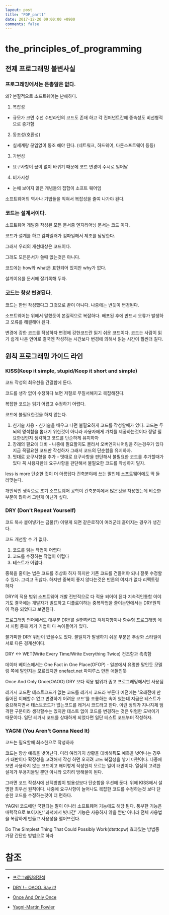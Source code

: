 ```yaml
---
layout: post
title: "POP_part1"
date: 2017-12-20 09:00:00 +0900
comments: false
---
```


# the_principles_of_programming

## 전제 프로그래밍 불변사실

### 프로그래밍에서는 은총알은 없다. 

왜? 본질적으로 소프트웨어는 난해하다. 

1. 복잡성
* 규모가 크면 수천 수만라인의 코드도 존재 하고 각 컨퍼넌트간에 종속성도 비선형적으로 증가함 
2. 동조성(호환성)
* 실세계랑 끊임없이 동조 해야 된다. (네트워크, 하드웨어, 다른소프트웨어 등등)
3. 가변성
* 요구사항이 끊이 없이 바뀌기 때문에 코드 변경이 수시로 일어남
4. 비가시성
* 눈에 보이지 않은 개념들의 집합이 소프트 웨어임

소프트웨어의 역사나 기법들을 익혀서 복잡성을 줄여 나가야 된다.

### 코드는 설계서이다.

소프트웨어 개발중 작성된 모든 문서중 엔지리어닝 문서는 코드 이다.

코드가 설계를 하고 컴파일러가 컴파일해서 제조를 담당한다.

그래서 우리의 개선대상은 코드이다.

그래도 모든문서가 쓸때 없는것은 아니다.

코드에는 how와 what은 표현되어 있지만 why가 없다.

설계이유를 문서에 잘기록해 두자.

### 코드는 항상 변경된다.

코드는 한번 작성했다고 그것으로 끝이 아니다. 나중에는 반듯이 변경된다.

소프트웨어는 위에서 말했듯이 본질적으로 복잡하다. 배포된 후에 반드시 오류가 발생하고 오류를 해결해야 된다.

변경에 강한 코드를 작성하자 변경에 강한코드란 읽기 쉬운 코드이다. 코드는 사람이 읽기 쉽게 나온 언어로 결국엔 작성하는 시간보다 변경에 의해서 읽는 시간이 훨씬더 길다.

## 원칙 프로그래밍 가이드 라인

### KISS(Keep it simple, stupid/Keep it short and simple)

코드 작성의 최우선을 간결함에 둔다.

코드를 생각 없이 수정하다 보면 저절로 무질서해지고 복잡해진다.

복잡한 코드는 읽기 어렵고 수정하기 어렵다.

코드에 불필요한것을 하지 않는다.

1. 신기술 사용 - 신기술을 배우고 나면 불필요하게 코드를 작성할때가 있다. 코드는 두뇌의 명석함을 뽑내기 위한것이 아니라 사용자에게 가치를 제공하는것이다 정말 필요한것인지 생각하고 코드를 단순하게 유지하자
2. 장래의 필요에 대비 - 나중에 필요할지도 몰라서 오버엔지니어링을 하는경우가 있다 지금 꼭필요한 코드만 작성하자 그래서 코드의 단순함을 유지하자.
3. 멋대로 요구사항을 추가 - 멋대로 요구사항을 판단해서 불필요한 코드를 추가할때가 있다 꼭 사용자한테 요구사항을 판단해서 불필요한 코드를 작성하지 말자.

less is more 단순한 것이 더 아름답다 건축분야에 쓰는 말인데 소프트웨어에도 딱 들러맞는다.

개인적인 생각으로 초기 소프트웨어 공학이 건축분야에서 많은것을 차용했는데 비슷한 부분이 많아서 그런게 아닌가 싶다.

### DRY (Don't Repeat Yourself)

코드 복사 붙여넣기는 금물(?) 이렇게 되면 같은로직이 여러군데 흩어지는 경우가 생긴다.

코드 개선할 수 가 없다.

1. 코드를 읽는 작업이 어렵다
2. 코드를 수정하는 작업이 어렵다
3. 테스트가 어렵다.

중복을 줄이는 법은 코드를 추상화 하자 하지만 기존 코드를 건들어야 되니 잘못 수정할수 있다. 그리고 귀찮다. 하지만 중복이 좋지 않다는것은 반론의 여지가 없다 리팩토링 하자

DRY의 적용 범위 소프트웨어 개발 전반적으로 다 적용 되어야 된다 지속적인통합 이야기도 결국에는 개발자가 빌드하고 디플로이하는 중복작업을 줄이는면에서는 DRY원칙이 적용 되었다고 보면된다.

프로그래밍 언어에서도 대부분 DRY를 실현하려고 객체지향이나 함수형 프로그래밍 에서 처럼 중복 제거 기법이 다 녹아들어가 있다.

불가피한 DRY 위반이 있을수도 있다. 불일치가 발생하기 쉬운 부분은 추상화 스타일이 서로 다른 경계선이다.

DRY <-> WET(Write Every Time/Write Everything Twice) 건조함과 촉촉함

데이터 베이스에서는 One Fact in One Place(OFOP) - 일본에서 유명한 말인듯 모델링 쪽에 말인지는 모르겠지만 onefact.net 파피루스 만든 애들인듯

Once And Only Once(OAOO) DRY 보다 적용 범위가 좁고 프로그래밍에서만 사용됨

레거시 코드란 테스트코드가 없는 코드를 레거시 코드라 부른다 
예전에는 '오래전에 만들어진 이해할수 없고 변경하기 어려운 코드'를 조롱하는 속어 였는데 
지금은 테스트가 중요해지면서 테스트코드가 없는코드를 레거시 코드라고 한다. 이런 정의가 지나지체 엄격한 구분이라 생각할수는 있지만 테스트 없이 코드를 변경하는 것은 위험한 도박이기 때문이다.
일단 레거시 코드를 상대하게 되었다면 일단 테스트 코드부터 작성하자.

### YAGNI (You Aren't Gonna Need It)

코드는 필요할때 최소한으로 작성하자

코드는 항상 예측을 벗어난다. 미리 여러가지 상황을 대비해둬도 예측을 벗어나는 경우가 태반이다 
확장성을 고려해서 작성 하면 오히려 코드 복잡성을 낳기 마련이다. 
나중에 보면 사용하지 않는 코드이고 왜이렇게 작성한지 모르는 일이 태반이다.
열심히 고려한 설계가 무용지물일 뿐만 아니라 오히려 방해물이 된다.

그러면 코드 작성시에 선택방법이 범용성보다 단순함을 우선에 둔다. 위에 KISS에서 설명한 최우선 원칙이다.
나중에 요구사항이 늘어나도 복잡한 코드를 수정하는것 보다 단순한 코드를 수정하는것이 더 편하다.

YAGNI 코드에만 국한되는 말이 아니라 소프트웨어 기능에도 해당 된다. 풍부한 기능은 매력적으로 보이지만
'과녁에서 빗나간' 기능은 사용하지 않을 뿐만 아니라 전체 사용법을 복잡하게 만들고 사용성을 떨어뜨린다.

Do The Simplest Thing That Could Possibly Work(dtsttcpw) 효과있는 방법중 가장 간단한 방법으로 하라




# 참조 
-----
* [프로그래밍의정석](http://www.yes24.com/24/Goods/55254076?Acode=101)

* [DRY != OAOO. Say it!](https://davidhartmann.info/2014/12/09/dry-oaoo-say-it/)

* [Once And Only Once](http://c2.com/xp/OnceAndOnlyOnce.html)

* [Yagni-Martin Fowler](https://martinfowler.com/bliki/Yagni.html)